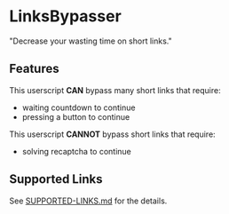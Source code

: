 # LinksBypasser
"Decrease your wasting time on short links."

## Features
This userscript **CAN** bypass many short links that require:
* waiting countdown to continue
* pressing a button to continue

This userscript **CANNOT** bypass short links that require:
* solving recaptcha to continue

## Supported Links
See [SUPPORTED-LINKS.md] for the details.

[SUPPORTED-LINKS.md]: https://github.com/yasawibu/LinksBypasser/blob/master/SUPPORTED-LINKS.md
